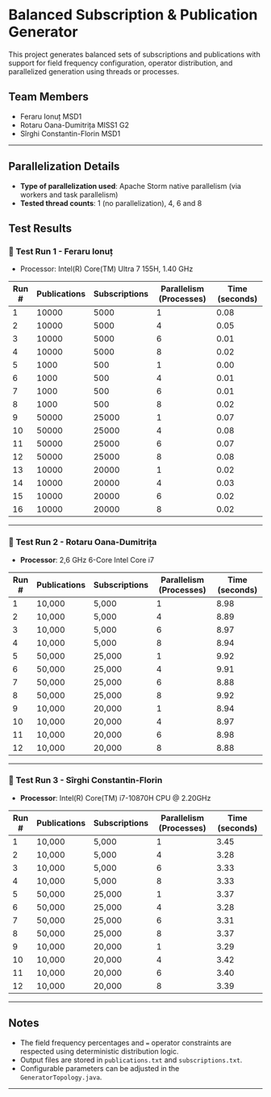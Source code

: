 # Balanced Subscription & Publication Generator

This project generates balanced sets of subscriptions and publications with support for field frequency configuration, operator distribution, and parallelized generation using threads or processes.

## Team Members

- Feraru Ionuț MSD1
- Rotaru Oana-Dumitrița MISS1 G2
- Sîrghi Constantin-Florin MSD1

---

## Parallelization Details

- **Type of parallelization used**: Apache Storm native parallelism (via workers and task parallelism)
- **Tested thread counts**: 1 (no parallelization), 4, 6 and 8

## Test Results

### 🧪 Test Run 1 - Feraru Ionuț
- Processor: Intel(R) Core(TM) Ultra 7 155H, 1.40 GHz

| Run # | Publications | Subscriptions | Parallelism (Processes) | Time (seconds) |
|-------|--------------|---------------|-------------------------|----------------|
| 1     | 10000        | 5000          | 1                       | 0.08           |
| 2     | 10000        | 5000          | 4                       | 0.05           |
| 3     | 10000        | 5000          | 6                       | 0.01           |
| 4     | 10000        | 5000          | 8                       | 0.02           |
| 5     | 1000         | 500           | 1                       | 0.00           |
| 6     | 1000         | 500           | 4                       | 0.01           |
| 7     | 1000         | 500           | 6                       | 0.01           |
| 8     | 1000         | 500           | 8                       | 0.02           |
| 9     | 50000        | 25000         | 1                       | 0.07           |
| 10    | 50000        | 25000         | 4                       | 0.08           |
| 11    | 50000        | 25000         | 6                       | 0.07           |
| 12    | 50000        | 25000         | 8                       | 0.08           |
| 13    | 10000        | 20000         | 1                       | 0.02           |
| 14    | 10000        | 20000         | 4                       | 0.03           |
| 15    | 10000        | 20000         | 6                       | 0.02           |
| 16    | 10000        | 20000         | 8                       | 0.02           |


---

### 🧪 Test Run 2 - Rotaru Oana-Dumitrița
- **Processor**: 2,6 GHz 6-Core Intel Core i7

| Run # | Publications | Subscriptions | Parallelism (Processes) | Time (seconds) |
|-------|--------------|---------------|--------------------------|----------------|
| 1     | 10,000       | 5,000         | 1                        | 8.98           |
| 2     | 10,000       | 5,000         | 4                        | 8.89           |
| 3     | 10,000       | 5,000         | 6                        | 8.97           |
| 4     | 10,000       | 5,000         | 8                        | 8.94           |
| 5     | 50,000       | 25,000        | 1                        | 9.92           |
| 6     | 50,000       | 25,000        | 4                        | 9.91           |
| 7     | 50,000       | 25,000        | 6                        | 8.88           |
| 8     | 50,000       | 25,000        | 8                        | 9.92           |
| 9     | 10,000       | 20,000        | 1                        | 8.94           |
| 10    | 10,000       | 20,000        | 4                        | 8.97           |
| 11    | 10,000       | 20,000        | 6                        | 8.98           |
| 12    | 10,000       | 20,000        | 8                        | 8.88           |


---

### 🧪 Test Run 3 - Sîrghi Constantin-Florin
- **Processor**: Intel(R) Core(TM) i7-10870H CPU @ 2.20GHz

| Run # | Publications | Subscriptions | Parallelism (Processes) | Time (seconds) |
|-------|--------------|---------------|--------------------------|----------------|
| 1     | 10,000       | 5,000         | 1                        | 3.45           |
| 2     | 10,000       | 5,000         | 4                        | 3.28           |
| 3     | 10,000       | 5,000         | 6                        | 3.33           |
| 4     | 10,000       | 5,000         | 8                        | 3.33           |
| 5     | 50,000       | 25,000        | 1                        | 3.37           |
| 6     | 50,000       | 25,000        | 4                        | 3.28           |
| 7     | 50,000       | 25,000        | 6                        | 3.31           |
| 8     | 50,000       | 25,000        | 8                        | 3.37           |
| 9     | 10,000       | 20,000        | 1                        | 3.29           |
| 10    | 10,000       | 20,000        | 4                        | 3.42           |
| 11    | 10,000       | 20,000        | 6                        | 3.40           |
| 12    | 10,000       | 20,000        | 8                        | 3.39           |


---

## Notes

- The field frequency percentages and `=` operator constraints are respected using deterministic distribution logic.
- Output files are stored in `publications.txt` and `subscriptions.txt`.
- Configurable parameters can be adjusted in the `GeneratorTopology.java`.

---
